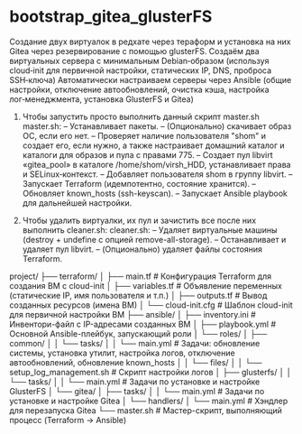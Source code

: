 # bootstrap_gitea_glusterFS
Cоздание двух виртуалок в редхате через тераформ и установка на них Gitea 
через резервирование с помощью glusterFS. 
Создаём два виртуальных сервера с минимальным Debian‑образом 
(используя cloud‑init для первичной настройки, статических IP, DNS, проброса SSH‑ключа)
Автоматически настраиваем серверы через Ansible 
(общие настройки, отключение автообновлений, очистка кэша, настройка лог‑менеджмента, 
установка GlusterFS и Gitea)

1. Чтобы запустить просто выполнить данный скрипт master.sh
master.sh:
– Устанавливает пакеты.
– (Опционально) скачивает образ ОС, если его нет.
– Проверяет наличие пользователя "shom" и создает его, если нужно, а также настраивает домашний каталог и каталоги для образов и пула с правами 775.
– Создает пул libvirt «gitea_pool» в каталоге /home/shom/virsh_HDD, устанавливает права и SELinux‑контекст.
– Добавляет пользователя shom в группу libvirt.
– Запускает Terraform (идемпотентно, состояние хранится).
– Обновляет known_hosts (ssh-keyscan).
– Запускает Ansible playbook для дальнейшей настройки.

2. Чтобы удалить виртуалки, их пул и зачистить все после них выполнить cleaner.sh:
cleaner.sh:
– Удаляет виртуальные машины (destroy + undefine с опцией remove-all-storage).
– Останавливает и удаляет пул libvirt.
– (Опционально) удаляет файлы состояния Terraform.


project/
├── terraform/
│   ├── main.tf            # Конфигурация Terraform для создания ВМ с cloud-init
│   ├── variables.tf       # Объявление переменных (статические IP, имя пользователя и т.п.)
│   ├── outputs.tf         # Вывод созданных ресурсов (имена ВМ)
│   └── cloud-init.cfg     # Шаблон cloud-init для первичной настройки ВМ
├── ansible/
│   ├── inventory.ini      # Инвентори-файл с IP-адресами созданных ВМ
│   ├── playbook.yml       # Основной Ansible-плейбук, запускающий роли
│   └── roles/
│        ├── common/
│        │    └── tasks/
│        │         └── main.yml         # Задачи: обновление системы, установка утилит, настройка логов, отключение автообновлений, обновление known_hosts
│        │    └── files/
│        │         └── setup_log_management.sh  # Скрипт настройки логов
│        ├── glusterfs/
│        │    └── tasks/
│        │         └── main.yml         # Задачи по установке и настройке GlusterFS
│        └── gitea/
│             ├── tasks/
│             │         └── main.yml     # Задачи по установке и настройке Gitea
│             └── handlers/
│                       └── main.yml     # Хэндлер для перезапуска Gitea
└── master.sh             # Мастер-скрипт, выполняющий процесс (Terraform → Ansible)



